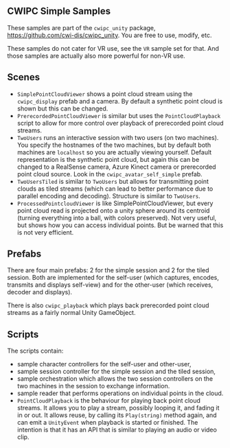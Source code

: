 ## CWIPC Simple Samples

These samples are part of the `cwipc_unity` package, <https://github.com/cwi-dis/cwipc_unity>. You are free to use, modify, etc.

These samples do not cater for VR use, see the `VR` sample set for that. And those samples are actually also more powerful for non-VR use.

## Scenes

- `SimplePointCloudViewer` shows a point cloud stream using the `cwipc_display` prefab and a camera. By default a synthetic point cloud is shown but this can be changed.
- `PrerecordedPointCloudViewer` is similar but uses the `PointCloudPlayback` script to allow for more control over playback of prerecorded point cloud streams.
- `TwoUsers` runs an interactive session with two users (on two machines). You specify the hostnames of the two machines, but by default both machines are `localhost` so you are actually viewing yourself. Default representation is the synthetic point cloud, but again this can be changed to a RealSense camera, Azure Kinect camera or prerecorded point cloud source. Look in the `cwipc_avatar_self_simple` prefab.
- `TwoUsersTiled` is similar to `TwoUsers` but allows for transmitting point clouds as tiled streams (which can lead to better performance due to parallel encoding and decoding). Structure is similar to `TwoUsers`.
- `ProcessedPointcloudViewer` is like SimplePointCloudViewer, but every point cloud read is projected onto a unity sphere around its centroid (turning everything into a ball, with colors preserved). Not very useful, but shows how you can access individual points. But be warned that this is not very efficient.

## Prefabs

There are four main prefabs: 2 for the simple session and 2 for the tiled session. Both are implemented for the self-user (which captures, encodes, transmits and displays self-view) and for the other-user (which receives, decoder and displays).

There is also `cwipc_playback` which plays back prerecorded point cloud streams as a fairly normal Unity GameObject.

## Scripts

The scripts contain:

- sample character controllers for the self-user and other-user,
- sample session controller for the simple session and the tiled session,
- sample orchestration which allows the two session controllers on the two machines in the session to exchange information.
- sample reader that performs operations on individual points in the cloud.
- `PointCloudPlayback` is the behaviour for playing back point cloud streams. It allows you to play a stream, possibly looping it, and fading it in or out. It allows reuse, by calling its `Play(string)` method again, and can emit a `UnityEvent` when playback is started or finished. The intention is that it has an API that is similar to playing an audio or video clip.